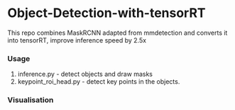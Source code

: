 # Object-Detection-with-tensorRT
This repo combines MaskRCNN adapted from mmdetection and converts it into tensorRT, improve inference speed by 2.5x

### Usage 
1) inference.py - detect objects and draw masks
2) keypoint_roi_head.py - detect key points in the objects.

### Visualisation

